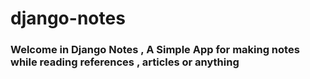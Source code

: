 # django-notes

### Welcome in Django Notes , A Simple App for making notes while reading references , articles or anything 

